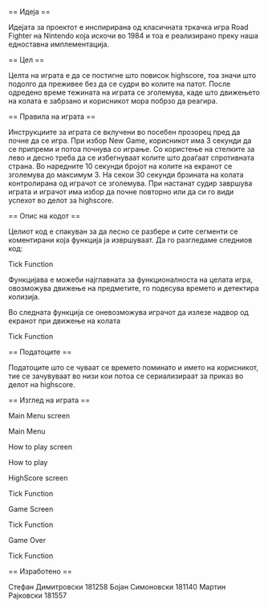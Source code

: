 == Идеја ==

Идејата за проектот е инспирирана од класичната тркачка игра Road Fighter на Nintendo кoja искочи во 1984 и тоа е реализирано преку наша едноставна имплементација.

== Цел ==

Целта на играта е да се постигне што повисок highscore, тоа значи што подолго да преживее без да се судри во колите на патот. После одредено време тежината на играта се зголемува, каде што движењето на колата е забрзано и корисникот мора побрзо да реагира.

== Правила на играта ==

Инструкциите за играта се вклучени во посебен прозорец пред да почне да се игра. При избор New Game, корисникот има 3 секунди да се припреми и потоа почнува со играње. Со користење на стелките за лево и десно треба да се избегнуваат колите што доаѓаат спротивната страна. Во наредните 10 секунди бројот на колите на екранот се зголемува до максимум 3. На секои 30 секунди брзината на колата контролирана од играчот се зголемува. При настанат судир завршува играта и играчот има избор да почне повторно или да си го види успехот во делот за highscore.

== Опис на кодот ==

Целиот код е спакуван за да лесно се разбере и сите сегменти се коментирани која функција ја извршуваат. Да го разгледаме следниов код:

Tick Function

Функцијава е можеби најглавната за функционалноста на целата игра, овозможува движење на предметите, го подесува времето и детектира колизија.

Во следната функција се оневозможува играчот да излезе надвор од екранот при движење на колата


Tick Function

== Податоците ==

Податоците што се чуваат се времето поминато и името на корисникот, тие се зачувуваат во низи кои потоа се сериализираат за приказ во делот на highscore.

== Изглед на играта ==

Main Menu screen

Main Menu

How to play screen

How to play

HighScore screen

Tick Function

Game Screen

Tick Function

Game Over

Tick Function

== Изработено ==

Стефан Димитровски 181258
Бојан Симоновски 181140
Мартин Рајковски 181557
